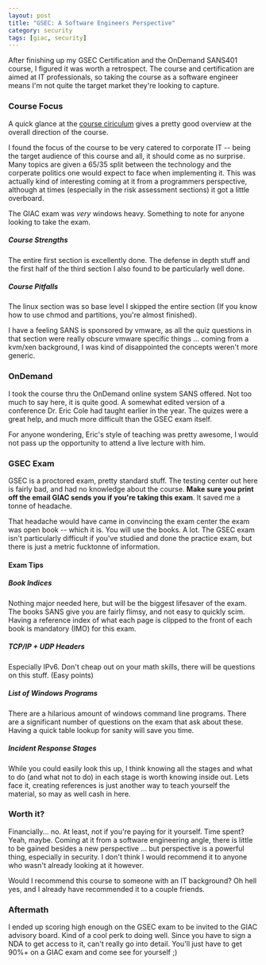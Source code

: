```yaml
---
layout: post
title: "GSEC: A Software Engineers Perspective"
category: security
tags: [giac, security]
---
```


After finishing up my GSEC Certification and the OnDemand SANS401 course, I 
figured it was worth a retrospect. The course and certification are aimed at
IT professionals, so taking the course as a software engineer means I'm not
quite the target market they're looking to capture.

### Course Focus
A quick glance at the [course ciriculum](http://www.sans.org/ondemand/course/security-essentials-bootcamp-style)
gives a pretty good overview at the overall direction of the course.

I found the focus of the course to be very catered to corporate IT -- being 
the target audience of this course and all, it should come as no surprise.
Many topics are given a 65/35 split between the technology and the corperate
politics one would expect to face when implementing it. This was actually 
kind of interesting coming at it from a programmers perspective, although
at times (especially in the risk assessment sections) it got a little 
overboard.

The GIAC exam was *very* windows heavy. Something to note for
anyone looking to take the exam.

##### Course Strengths
The entire first section is excellently done. The defense in depth stuff
and the first half of the third section I also found to be particularly
well done.

##### Course Pitfalls
The linux section was so base level I skipped the entire section (If you
know how to use chmod and partitions, you're almost finished).

I have a feeling SANS is sponsored by vmware, as all the quiz questions
in that section were really obscure vmware specific things ... coming from
a kvm/xen background, I was kind of disappointed the concepts weren't more
generic.

### OnDemand

I took the course thru the OnDemand online system SANS offered. Not too
much to say here, it is quite good. A somewhat edited version of a 
conference Dr. Eric Cole had taught earlier in the year. The quizes were
a great help, and much more difficult than the GSEC exam itself.

For anyone wondering, Eric's style of teaching was pretty awesome, 
I would not pass up the opportunity to attend a live lecture with him.

### GSEC Exam

GSEC is a proctored exam, pretty standard stuff. The testing center out
here is fairly bad, and had no knowledge about the course. **Make sure 
you print off the email GIAC sends you if you're taking this exam**. It
saved me a tonne of headache.

That headache would have came in convincing the exam center the exam was
open book -- which it is. You will use the books. A lot. The GSEC exam
isn't particularly difficult if you've studied and done the practice exam,
but there is just a metric fucktonne of information.

#### Exam Tips
##### Book Indices
Nothing major needed here, but will be the biggest lifesaver of the exam.
The books SANS give you are fairly flimsy, and not easy to quickly scim.
Having a reference index of what each page is clipped to the front of each
book is mandatory (IMO) for this exam.

##### TCP/IP + UDP Headers
Especially IPv6. Don't cheap out on your math skills, there will be
questions on this stuff. (Easy points)

##### List of Windows Programs
There are a hilarious amount of windows command line programs. There are a 
significant number of questions on the exam that ask about these. Having a
quick table lookup for sanity will save you time.

##### Incident Response Stages
While you could easily look this up, I think knowing all the stages and 
what to do (and what not to do) in each stage is worth knowing inside out.
Lets face it, creating references is just another way to teach yourself the
material, so may as well cash in here.

### Worth it?
Financially... no. At least, not if you're paying for it yourself. Time
spent? Yeah, maybe. Coming at it from a software engineering angle,
there is little to be gained besides a new perspective ... but perspective
is a powerful thing, especially in security. I don't think I would recommend
it to anyone who wasn't already looking at it however.

Would I recommend this course to someone with an IT background? Oh hell yes,
and I already have recommended it to a couple friends.

### Aftermath

I ended up scoring high enough on the GSEC exam to be invited to the GIAC
advisory board. Kind of a cool perk to doing well. Since you have to sign
a NDA to get access to it, can't really go into detail. You'll just have
to get 90%+ on a GIAC exam and come see for yourself ;)
